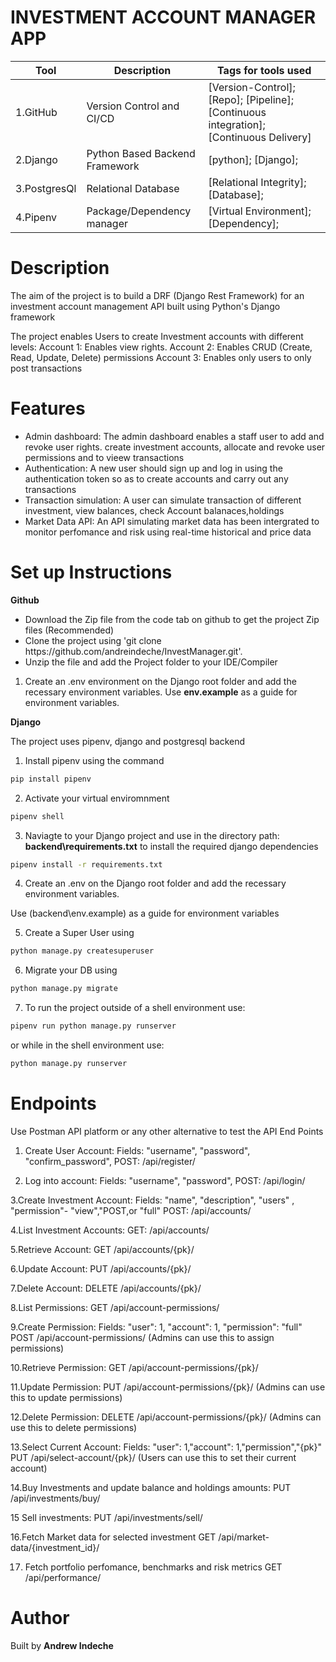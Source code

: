 # INVESTMENT ACCOUNT MANAGER APP

|Tool                | Description                    | Tags for tools used                                                                                               |
| ------------------- | ------------------------------ | ---------------------------------------------------------------------------------------------------- |
| 1.GitHub| Version Control and CI/CD| [Version-Control]; [Repo]; [Pipeline]; [Continuous integration];[Continuous Delivery]|
| 2.Django |  Python Based Backend Framework| [python]; [Django];|
| 3.PostgresQl | Relational Database| [Relational Integrity]; [Database];|
| 4.Pipenv | Package/Dependency manager| [Virtual Environment];[Dependency];|

## <h1> Description</h1>
<p>The aim of the project is to build a DRF (Django Rest Framework) for an investment account management API built using Python's Django framework </p>
<p>The project enables Users to create Investment accounts with different levels: 
Account 1: Enables view rights.
Account 2: Enables CRUD (Create, Read, Update, Delete) permissions
Account 3: Enables only users to only post transactions</p>

## <h1> Features</h1>
<ul>
<li> Admin dashboard: The admin dashboard enables a staff user to add and revoke user rights.
    create investment accounts, allocate and revoke user permissions and to vieew transactions </li>
<li> Authentication: A new user should sign up and log in using the authentication token so as to
    create accounts and carry out any transactions </li>
<li> Transaction simulation: A user can simulate transaction of different investment, view balances,
    check Account balanaces,holdings</li>
<li> Market Data API: An API simulating market data has been intergrated to monitor perfomance and risk
    using real-time historical and price data</li>
</ul>

## <h1> Set up Instructions</h1>
<p><b>Github</b></p>
<ul>
<li> Download the Zip file from the code tab on github to get the project Zip files (Recommended)</li>
<li> Clone the project using 'git clone https://github.com/andreindeche/InvestManager.git'.</li>
<li> Unzip the file and add the Project folder to your IDE/Compiler</li>
</ul>

1. Create an .env environment on the Django root folder and add the recessary environment variables. 
Use <b>env.example</b> as a guide for environment variables.

<p><b>Django</b></p>
<p>The project uses pipenv, django and postgresql backend</p>

1. Install pipenv using the command 

```bash
pip install pipenv
```

2. Activate your virtual enviromnment

```bash
pipenv shell 
```

3. Naviagte to your Django project and use  in  the directory path: <b>backend\requirements.txt</b> to install the required django dependencies 

```bash
pipenv install -r requirements.txt
```

4. Create an .env on the Django root folder and add the recessary environment variables. 

Use (backend\env.example) as a guide for environment variables </li>

5. Create a Super User using 

```bash
python manage.py createsuperuser
```

6. Migrate your DB using 

```bash
python manage.py migrate
```

7. To run the project outside of a shell environment use: 

```bash
pipenv run python manage.py runserver
```

 or while in the shell environment use:

```bash
python manage.py runserver
```

## <h1> Endpoints</h1>
Use Postman API platform or any other alternative to test the API End Points

1. Create User Account:
    Fields: "username", "password", "confirm_password",
    POST: /api/register/

2. Log into account:
    Fields: "username", "password",
    POST: /api/login/

3.Create Investment Account:
    Fields: "name", "description", "users" , "permission"- "view","POST,or "full" 
    POST: /api/accounts/

4.List Investment Accounts:
    GET: /api/accounts/

5.Retrieve Account:
    GET  /api/accounts/{pk}/

6.Update Account: 
    PUT /api/accounts/{pk}/

7.Delete Account: 
    DELETE /api/accounts/{pk}/

8.List Permissions: 
    GET /api/account-permissions/

9.Create Permission: 
    Fields: "user": 1, "account": 1, "permission": "full"
    POST /api/account-permissions/ (Admins can use this to assign permissions)

10.Retrieve Permission: 
    GET /api/account-permissions/{pk}/

11.Update Permission: 
    PUT /api/account-permissions/{pk}/ (Admins can use this to update permissions)

12.Delete Permission: 
    DELETE /api/account-permissions/{pk}/ (Admins can use this to delete permissions)

13.Select Current Account: 
    Fields: "user": 1,"account": 1,"permission","{pk}"
    PUT /api/select-account/{pk}/ (Users can use this to set their current account)

14.Buy Investments and update balance and holdings amounts:
    PUT /api/investments/buy/

15 Sell investments:
    PUT /api/investments/sell/

16.Fetch Market data for selected investment
    GET /api/market-data/{investment_id}/
    
17. Fetch portfolio perfomance, benchmarks and risk metrics
    GET /api/performance/


## <h1> Author </h1>
Built by <b>Andrew Indeche</b>